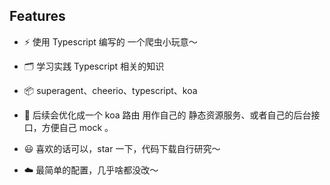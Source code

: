 ## Features

- ⚡️ 使用 Typescript 编写的 一个爬虫小玩意～

- 🗂 学习实践 Typescript 相关的知识

- 📦 superagent、cheerio、typescript、koa

- 🎨  后续会优化成一个 koa 路由 用作自己的 静态资源服务、或者自己的后台接口，方便自己 mock 。

- 😃 喜欢的话可以，star 一下，代码下载自行研究～

- ☁️ 最简单的配置，几乎啥都没改～

